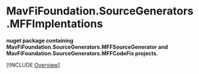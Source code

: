 # MavFiFoundation.SourceGenerators.MFFImplentations

**nuget package containing MavFiFoundation.SourceGenerators.MFFSourceGenerator and MavFiFoundation.SourceGenerators.MFFCodeFix projects.**

[!INCLUDE [Overview](../MavFiFoundation.SourceGenerators.MFFSourceGenerator/README.md)]